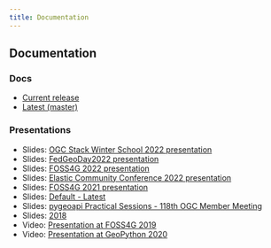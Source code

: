 ```yaml
---
title: Documentation
---
```


## Documentation

### Docs

- [Current release](https://docs.pygeoapi.io/en/stable)
- [Latest (master)](https://docs.pygeoapi.io/en/latest)

### Presentations

- Slides: [OGC Stack Winter School 2022 presentation](../presentations/ogc-stack-winter-school-2022)
- Slides: [FedGeoDay2022 presentation](../presentations/fedgeoday2022)
- Slides: [FOSS4G 2022 presentation](../presentations/foss4g2022)
- Slides: [Elastic Community Conference 2022 presentation](../presentations/elastic-cc-2022)
- Slides: [FOSS4G 2021 presentation](../presentations/foss4g2021)
- Slides: [Default - Latest](../presentations/default)
- Slides: [pygeoapi Practical Sessions - 118th OGC Member Meeting](https://docs.google.com/presentation/d/13A5QfSgepiOmd4ttjr376MjRKgx2zdJaty0LPXgqkQk)
- Slides: [2018](../presentations/2018)
- Video: [Presentation at FOSS4G 2019](https://media.ccc.de/v/bucharest-32-next-generation-ogc-web-services-with-pygeoapi)
- Video: [Presentation at GeoPython 2020](https://www.youtube.com/watch?v=pVfWRlmlJAE)
